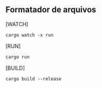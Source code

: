 ## Formatador de arquivos

[WATCH]
```
cargo watch -x run
```

[RUN]
```
cargo run
```

[BUILD]
```
cargo build --release
```
